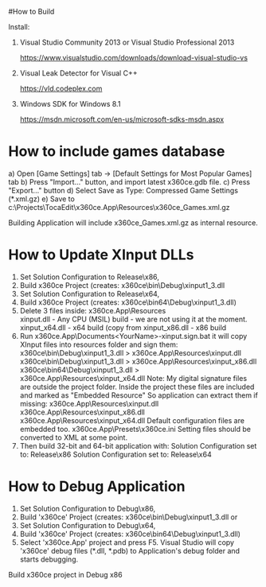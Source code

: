 #How to Build

Install:

1. Visual Studio Community 2013 or 
   Visual Studio Professional 2013

   https://www.visualstudio.com/downloads/download-visual-studio-vs

2. Visual Leak Detector for Visual C++

   https://vld.codeplex.com

3. Windows SDK for Windows 8.1

   https://msdn.microsoft.com/en-us/microsoft-sdks-msdn.aspx

# How to include games database

a) Open [Game Settings] tab -> [Default Settings for Most Popular Games] tab
b) Press "Import..." button, and import latest x360ce.gdb file.
c) Press "Export..." button
d) Select Save as Type: Compressed Game Settings (*.xml.gz)
e) Save to c:\Projects\TocaEdit\x360ce.App\Resources\x360ce_Games.xml.gz

Building Application will include x360ce_Games.xml.gz as internal resource.

# How to Update XInput DLLs

1. Set Solution Configuration to Release\x86,
2. Build x360ce Project (creates: x360ce\bin\Debug\xinput1_3.dll
3. Set Solution Configuration to Release\x64,
4. Build x360ce Project (creates: x360ce\bin64\Debug\xinput1_3.dll)
5. Delete 3 files inside: x360ce.App\Resources\
     xinput.dll - Any CPU (MSIL) build - we are not using it at the moment.
     xinput_x64.dll - x64 build (copy from
     xinput_x86.dll - x86 build
6. Run x360ce.App\Documents\<YourName>-xinput.sign.bat
     it will copy XInput files into resources folder and sign them:
      x360ce\bin\Debug\xinput1_3.dll > x360ce.App\Resources\xinput.dll
      x360ce\bin\Debug\xinput1_3.dll > x360ce.App\Resources\xinput_x86.dll
      x360ce\bin64\Debug\xinput1_3.dll > x360ce.App\Resources\xinput_x64.dll
    Note: My digital signature files are outside the project folder.
    Inside the project these files are included and marked as "Embedded Resource"
    So application can extract them if missing:
         x360ce.App\Resources\xinput.dll
         x360ce.App\Resources\xinput_x86.dll
         x360ce.App\Resources\xinput_x64.dll
    Default configuration files are embedded too.
         x360ce.App\Presets\x360ce.ini
    Setting files should be converted to XML at some point.
7. Then build 32-bit and 64-bit application with:
     Solution Configuration set to: Release\x86
     Solution Configuration set to: Release\x64

# How to Debug Application

1. Set Solution Configuration to Debug\x86,
2. Build 'x360ce' Project (creates: x360ce\bin\Debug\xinput1_3.dll
or
3. Set Solution Configuration to Debug\x64,
4. Build 'x360ce' Project (creates: x360ce\bin64\Debug\xinput1_3.dll)
5. Select 'x360ce.App' project and press F5.
   Visual Studio will copy 'x360ce' debug files (*.dll, *.pdb) to Application's debug folder and starts debugging.

Build x360ce project in Debug x86
